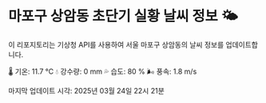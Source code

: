 
# 마포구 상암동 초단기 실황 날씨 정보 🌤️

이 리포지토리는 기상청 API를 사용하여 서울 마포구 상암동의 날씨 정보를 업데이트합니다. 

🌡️ 기온: 11.7 ℃
💧 강수량: 0 mm
💦 습도: 80 %
🌬️ 풍속: 1.8 m/s

마지막 업데이트 시각: 2025년 03월 24일 22시 21분    
